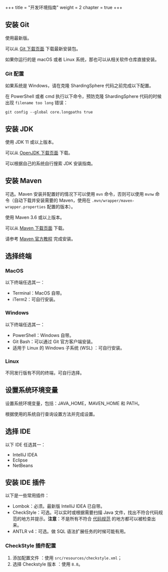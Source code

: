 +++
title = "开发环境指南"
weight = 2
chapter = true
+++

## 安装 Git

使用最新版。

可以从 [Git 下载页面]( https://git-scm.com/downloads ) 下载最新安装包。

如果你运行的是 macOS 或者 Linux 系统，那也可以从相关软件仓库直接安装。

### Git 配置

如果系统是 Windows，请在克隆 ShardingSphere 代码之前完成以下配置。

在 PowerShell 或者 cmd 执行以下命令，预防克隆 ShardingSphere 代码的时候出现 `filename too long` 错误：
```shell
git config --global core.longpaths true
```

## 安装 JDK

使用 JDK 11 或以上版本。

可以从 [OpenJDK 下载页面]( https://adoptium.net/temurin/releases ) 下载。

可以根据自己的系统自行搜索 JDK 安装指南。

## 安装 Maven

可选。Maven 安装并配置好的情况下可以使用 `mvn` 命令，否则可以使用 `mvnw` 命令（自动下载并安装需要的 Maven，使用在 `.mvn/wrapper/maven-wrapper.properties` 配置的版本）。

使用 Maven 3.6 或以上版本。

可以从 [Maven 下载页面]( https://maven.apache.org/download.html ) 下载。

请参考 [Maven 官方教程]( https://maven.apache.org/install.html ) 完成安装。

## 选择终端

### MacOS

以下终端任选其一：
- Terminal：MacOS 自带。
- iTerm2：可自行安装。

### Windows

以下终端任选其一：
- PowerShell：Windows 自带。
- Git Bash：可以通过 Git 官方客户端安装。
- 适用于 Linux 的 Windows 子系统 (WSL) ：可自行安装。

### Linux

不同发行版有不同的终端，可自行选择。

## 设置系统环境变量

设置系统环境变量，包括：JAVA_HOME，MAVEN_HOME 和 PATH。

根据使用的系统自行查询设置方法并完成设置。

## 选择 IDE

以下 IDE 任选其一：
- IntelliJ IDEA
- Eclipse
- NetBeans

## 安装 IDE 插件

以下是一些常用插件：
- Lombok：必须。最新版 IntelliJ IDEA 已自带。
- CheckStyle：可选。可以实时或根据需要扫描 Java 文件，找出不符合代码规范的地方并提示。**注意**：不是所有不符合 [代码规范](/cn/involved/conduct/code/) 的地方都可以被检查出来。
- ANTLR v4：可选。做 SQL 语法扩展任务的时候可能有用。

### CheckStyle 插件配置

1. 添加配置文件 ：使用 `src/resources/checkstyle.xml`；
2. 选择 Checkstyle 版本 ：使用 `8.8`。
